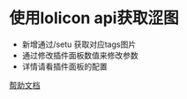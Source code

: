 # 使用lolicon api获取涩图
*   新增通过/setu <tag> <tag>获取对应tags图片
* 通过修改插件面板数值来修改参数
*    详情请看插件面板的配置

[帮助文档](https://astrbot.soulter.top/center/docs/%E5%BC%80%E5%8F%91/%E6%8F%92%E4%BB%B6%E5%BC%80%E5%8F%91/
)